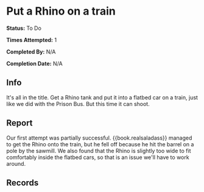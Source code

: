 # Put a Rhino on a train

**Status:** <span class="status todo">To Do</span>

**Times Attempted:** 1

**Completed By:** N/A

**Completion Date:** N/A


## Info
It's all in the title. Get a Rhino tank and put it into a flatbed car on a train, just like we did with the Prison Bus. But this time it can shoot. 

## Report
Our first attempt was partially successful. {{book.realsaladass}} managed to get the Rhino onto the train, but he fell off because he hit the barrel on a pole by the sawmill. We also found that the Rhino is slightly too wide to fit comfortably inside the flatbed cars, so that is an issue we'll have to work around. 

## Records

